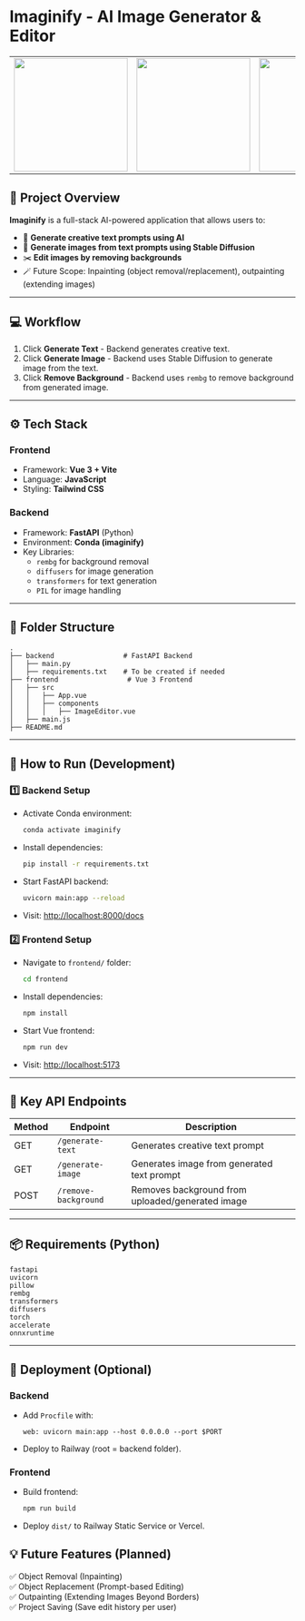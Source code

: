 # Imaginify - AI Image Generator & Editor
<table><tr>
    <td><img src="https://github.com/user-attachments/assets/ed2fd0aa-857f-4860-b137-872e521ce979" width="200" /></td>
    <td><img src="https://github.com/user-attachments/assets/8e499dc7-36a3-4ce4-8205-91eddbd78c26" width="200" /></td>
    <td><img src="https://github.com/user-attachments/assets/e73d805c-7fc0-4d8a-9c5e-3687de87475c" width="200" /></td>
    <td><img src="https://github.com/user-attachments/assets/49d3b645-4530-4604-b39e-e9136609ffe0" width="200" /></td>
</tr></table>

## 📌 Project Overview

**Imaginify** is a full-stack AI-powered application that allows users to:

- 🔮 **Generate creative text prompts using AI**
- 🎨 **Generate images from text prompts using Stable Diffusion**
- ✂️ **Edit images by removing backgrounds**
- 🪄 Future Scope: Inpainting (object removal/replacement), outpainting (extending images)

---

## 💻 Workflow

1. Click **Generate Text** - Backend generates creative text.
2. Click **Generate Image** - Backend uses Stable Diffusion to generate image from the text.
3. Click **Remove Background** - Backend uses `rembg` to remove background from generated image.

---

## ⚙️ Tech Stack

### Frontend

- Framework: **Vue 3 + Vite**
- Language: **JavaScript**
- Styling: **Tailwind CSS**

### Backend

- Framework: **FastAPI** (Python)
- Environment: **Conda (imaginify)**
- Key Libraries:
  - `rembg` for background removal
  - `diffusers` for image generation
  - `transformers` for text generation
  - `PIL` for image handling

---

## 📂 Folder Structure

```text
.
├── backend                 # FastAPI Backend
│   ├── main.py
│   ├── requirements.txt    # To be created if needed
├── frontend                 # Vue 3 Frontend
│   ├── src
│   │   ├── App.vue
│   │   ├── components
│   │   │   ├── ImageEditor.vue
│   ├── main.js
├── README.md
```

---

## 🚀 How to Run (Development)

### 1️⃣ Backend Setup

- Activate Conda environment:
  ```bash
  conda activate imaginify
  ```
- Install dependencies:
  ```bash
  pip install -r requirements.txt
  ```
- Start FastAPI backend:
  ```bash
  uvicorn main:app --reload
  ```
- Visit: [http://localhost:8000/docs](http://localhost:8000/docs)

### 2️⃣ Frontend Setup

- Navigate to `frontend/` folder:
  ```bash
  cd frontend
  ```
- Install dependencies:
  ```bash
  npm install
  ```
- Start Vue frontend:
  ```bash
  npm run dev
  ```
- Visit: [http://localhost:5173](http://localhost:5173)

---

## 🔗 Key API Endpoints

| Method | Endpoint             | Description                                      |
| ------ | -------------------- | ------------------------------------------------ |
| GET    | `/generate-text`     | Generates creative text prompt                   |
| GET    | `/generate-image`    | Generates image from generated text prompt       |
| POST   | `/remove-background` | Removes background from uploaded/generated image |

---

## 📦 Requirements (Python)

```text
fastapi
uvicorn
pillow
rembg
transformers
diffusers
torch
accelerate
onnxruntime
```

---

## 🚀 Deployment (Optional)

### Backend

- Add `Procfile` with:
  ```
  web: uvicorn main:app --host 0.0.0.0 --port $PORT
  ```
- Deploy to Railway (root = backend folder).

### Frontend

- Build frontend:
  ```bash
  npm run build
  ```
- Deploy `dist/` to Railway Static Service or Vercel.

## 💡 Future Features (Planned)

✅ Object Removal (Inpainting)  
✅ Object Replacement (Prompt-based Editing)  
✅ Outpainting (Extending Images Beyond Borders)  
✅ Project Saving (Save edit history per user)
